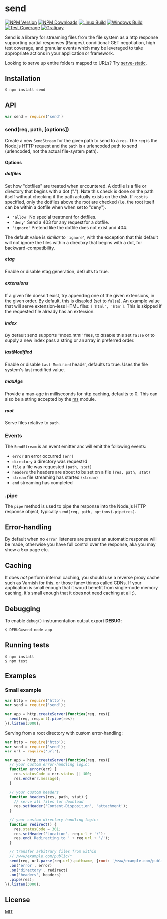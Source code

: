 # send

[![NPM Version][npm-image]][npm-url]
[![NPM Downloads][downloads-image]][downloads-url]
[![Linux Build][travis-image]][travis-url]
[![Windows Build][appveyor-image]][appveyor-url]
[![Test Coverage][coveralls-image]][coveralls-url]
[![Gratipay][gratipay-image]][gratipay-url]

Send is a library for streaming files from the file system as a http response supporting partial responses (Ranges),
conditional-GET negotiation, high test coverage, and granular events which may be leveraged to take appropriate actions
in your application or framework.

Looking to serve up entire folders mapped to URLs? Try [serve-static](https://www.npmjs.org/package/serve-static).

## Installation

```bash
$ npm install send
```

## API

```js
var send = require('send')
```

### send(req, path, [options])

Create a new `SendStream` for the given path to send to a `res`. The `req` is the Node.js HTTP request and the `path` is
a urlencoded path to send (urlencoded, not the actual file-system path).

#### Options

##### dotfiles

Set how "dotfiles" are treated when encountered. A dotfile is a file or directory that begins with a dot ("."). Note
this check is done on the path itself without checking if the path actually exists on the disk. If `root` is specified,
only the dotfiles above the root are checked (i.e. the root itself can be within a dotfile when when set to "deny").

- `'allow'` No special treatment for dotfiles.
- `'deny'` Send a 403 for any request for a dotfile.
- `'ignore'` Pretend like the dotfile does not exist and 404.

The default value is _similar_ to `'ignore'`, with the exception that this default will not ignore the files within a
directory that begins with a dot, for backward-compatibility.

##### etag

Enable or disable etag generation, defaults to true.

##### extensions

If a given file doesn't exist, try appending one of the given extensions, in the given order. By default, this is
disabled (set to `false`). An example value that will serve extension-less HTML files: `['html', 'htm']`. This is
skipped if the requested file already has an extension.

##### index

By default send supports "index.html" files, to disable this set `false` or to supply a new index pass a string or an
array in preferred order.

##### lastModified

Enable or disable `Last-Modified` header, defaults to true. Uses the file system's last modified value.

##### maxAge

Provide a max-age in milliseconds for http caching, defaults to 0. This can also be a string accepted by the
[ms](https://www.npmjs.org/package/ms#readme) module.

##### root

Serve files relative to `path`.

### Events

The `SendStream` is an event emitter and will emit the following events:

- `error` an error occurred `(err)`
- `directory` a directory was requested
- `file` a file was requested `(path, stat)`
- `headers` the headers are about to be set on a file `(res, path, stat)`
- `stream` file streaming has started `(stream)`
- `end` streaming has completed

### .pipe

The `pipe` method is used to pipe the response into the Node.js HTTP response object,
typically `send(req, path, options).pipe(res)`.

## Error-handling

By default when no `error` listeners are present an automatic response will be made, otherwise you have full control
over the response, aka you may show a 5xx page etc.

## Caching

It does _not_ perform internal caching, you should use a reverse proxy cache such as Varnish for this, or those fancy
things called CDNs. If your application is small enough that it would benefit from single-node memory caching, it's
small enough that it does not need caching at all ;).

## Debugging

To enable `debug()` instrumentation output export __DEBUG__:

```
$ DEBUG=send node app
```

## Running tests

```
$ npm install
$ npm test
```

## Examples

### Small example

```js
var http = require('http');
var send = require('send');

var app = http.createServer(function(req, res){
  send(req, req.url).pipe(res);
}).listen(3000);
```

Serving from a root directory with custom error-handling:

```js
var http = require('http');
var send = require('send');
var url = require('url');

var app = http.createServer(function(req, res){
  // your custom error-handling logic:
  function error(err) {
    res.statusCode = err.status || 500;
    res.end(err.message);
  }

  // your custom headers
  function headers(res, path, stat) {
    // serve all files for download
    res.setHeader('Content-Disposition', 'attachment');
  }

  // your custom directory handling logic:
  function redirect() {
    res.statusCode = 301;
    res.setHeader('Location', req.url + '/');
    res.end('Redirecting to ' + req.url + '/');
  }

  // transfer arbitrary files from within
  // /www/example.com/public/*
  send(req, url.parse(req.url).pathname, {root: '/www/example.com/public'})
  .on('error', error)
  .on('directory', redirect)
  .on('headers', headers)
  .pipe(res);
}).listen(3000);
```

## License

[MIT](LICENSE)

[npm-image]: https://img.shields.io/npm/v/send.svg

[npm-url]: https://npmjs.org/package/send

[travis-image]: https://img.shields.io/travis/pillarjs/send/master.svg?label=linux

[travis-url]: https://travis-ci.org/pillarjs/send

[appveyor-image]: https://img.shields.io/appveyor/ci/dougwilson/send/master.svg?label=windows

[appveyor-url]: https://ci.appveyor.com/project/dougwilson/send

[coveralls-image]: https://img.shields.io/coveralls/pillarjs/send/master.svg

[coveralls-url]: https://coveralls.io/r/pillarjs/send?branch=master

[downloads-image]: https://img.shields.io/npm/dm/send.svg

[downloads-url]: https://npmjs.org/package/send

[gratipay-image]: https://img.shields.io/gratipay/dougwilson.svg

[gratipay-url]: https://www.gratipay.com/dougwilson/
